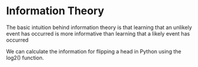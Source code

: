 # Information Theory

The basic intuition behind information theory is that learning that an unlikely event has occurred is more informative than learning that a likely event has occurred

We can calculate the information for flipping a head in Python using the log2() function.

